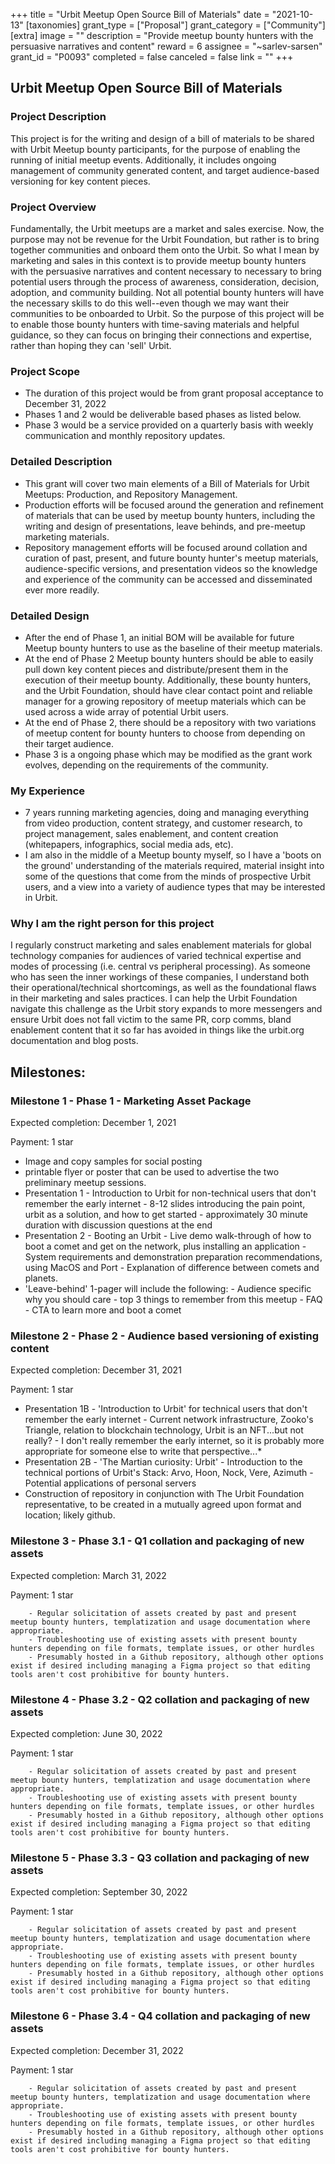+++
title = "Urbit Meetup Open Source Bill of Materials"
date = "2021-10-13"
[taxonomies]
grant_type = ["Proposal"]
grant_category = ["Community"]
[extra]
image = ""
description = "Provide meetup bounty hunters with the persuasive narratives and content"
reward = 6
assignee = "~sarlev-sarsen"
grant_id = "P0093"
completed = false
canceled = false
link = ""
+++

## Urbit Meetup Open Source Bill of Materials

### Project Description

This project is for the writing and design of a bill of materials to be shared with Urbit Meetup bounty participants, for the purpose of enabling the running of initial meetup events. Additionally, it includes ongoing management of community generated content, and target audience-based versioning for key content pieces.

### Project Overview

Fundamentally, the Urbit meetups are a market and sales exercise. Now, the purpose may not be revenue for the Urbit Foundation, but rather is to bring together communities and onboard them onto the Urbit. So what I mean by marketing and sales in this context is to provide meetup bounty hunters with the persuasive narratives and content necessary to necessary to bring potential users through the process of awareness, consideration, decision, adoption, and community building. Not all potential bounty hunters will have the necessary skills to do this well--even though we may want their communities to be onboarded to Urbit. So the purpose of this project will be to enable those bounty hunters with time-saving materials and helpful guidance, so they can focus on bringing their connections and expertise, rather than hoping they can 'sell' Urbit.

### Project Scope

- The duration of this project would be from grant proposal acceptance to December 31, 2022
- Phases 1 and 2 would be deliverable based phases as listed below.
- Phase 3 would be a service provided on a quarterly basis with weekly communication and monthly repository updates.

### Detailed Description

- This grant will cover two main elements of a Bill of Materials for Urbit Meetups: Production, and Repository Management.
- Production efforts will be focused around the generation and refinement of materials that can be used by meetup bounty hunters, including the writing and design of presentations, leave behinds, and pre-meetup marketing materials.
- Repository management efforts will be focused around collation and curation of past, present, and future bounty hunter's meetup materials, audience-specific versions, and presentation videos so the knowledge and experience of the community can be accessed and disseminated ever more readily.

### Detailed Design

- After the end of Phase 1, an initial BOM will be available for future Meetup bounty hunters to use as the baseline of their meetup materials.
- At the end of Phase 2 Meetup bounty hunters should be able to easily pull down key content pieces and distribute/present them in the execution of their meetup bounty. Additionally, these bounty hunters, and the Urbit Foundation, should have clear contact point and reliable manager for a growing repository of meetup materials which can be used across a wide array of potential Urbit users.
- At the end of Phase 2, there should be a repository with two variations of meetup content for bounty hunters to choose from depending on their target audience.
- Phase 3 is a ongoing phase which may be modified as the grant work evolves, depending on the requirements of the community.

### My Experience

- 7 years running marketing agencies, doing and managing everything from video production, content strategy, and customer research, to project management, sales enablement, and content creation (whitepapers, infographics, social media ads, etc).
- I am also in the middle of a Meetup bounty myself, so I have a 'boots on the ground' understanding of the materials required, material insight into some of the questions that come from the minds of prospective Urbit users, and a view into a variety of audience types that may be interested in Urbit.

### Why I am the right person for this project

I regularly construct marketing and sales enablement materials for global technology companies for audiences of varied technical expertise and modes of processing (i.e. central vs peripheral processing). As someone who has seen the inner workings of these companies, I understand both their operational/technical shortcomings, as well as the foundational flaws in their marketing and sales practices. I can help the Urbit Foundation navigate this challenge as the Urbit story expands to more messengers and ensure Urbit does not fall victim to the same PR, corp comms, bland enablement content that it so far has avoided in things like the urbit.org documentation and blog posts.

## Milestones:

### Milestone 1 - Phase 1 - Marketing Asset Package

Expected completion: December 1, 2021

Payment: 1 star

- Image and copy samples for social posting
- printable flyer or poster that can be used to advertise the two preliminary meetup sessions.
- Presentation 1 - Introduction to Urbit for non-technical users that don't remember the early internet - 8-12 slides introducing the pain point, urbit as a solution, and how to get started - approximately 30 minute duration with discussion questions at the end
- Presentation 2 - Booting an Urbit - Live demo walk-through of how to boot a comet and get on the network, plus installing an application - System requirements and demonstration preparation recommendations, using MacOS and Port - Explanation of difference between comets and planets.
- 'Leave-behind' 1-pager will include the following: - Audience specific why you should care - top 3 things to remember from this meetup - FAQ - CTA to learn more and boot a comet

### Milestone 2 - Phase 2 - Audience based versioning of existing content

Expected completion: December 31, 2021

Payment: 1 star

- Presentation 1B - 'Introduction to Urbit' for technical users that don't remember the early internet - Current network infrastructure, Zooko's Triangle, relation to blockchain technology, Urbit is an NFT...but not really? - I don't really remember the early internet, so it is probably more appropriate for someone else to write that perspective...\*
- Presentation 2B - 'The Martian curiosity: Urbit' - Introduction to the technical portions of Urbit's Stack: Arvo, Hoon, Nock, Vere, Azimuth - Potential applications of personal servers
- Construction of repository in conjunction with The Urbit Foundation representative, to be created in a mutually agreed upon format and location; likely github.

### Milestone 3 - Phase 3.1 - Q1 collation and packaging of new assets

Expected completion: March 31, 2022

Payment: 1 star

        - Regular solicitation of assets created by past and present meetup bounty hunters, templatization and usage documentation where appropriate.
        - Troubleshooting use of existing assets with present bounty hunters depending on file formats, template issues, or other hurdles
        - Presumably hosted in a Github repository, although other options exist if desired including managing a Figma project so that editing tools aren't cost prohibitive for bounty hunters.

### Milestone 4 - Phase 3.2 - Q2 collation and packaging of new assets

Expected completion: June 30, 2022

Payment: 1 star

        - Regular solicitation of assets created by past and present meetup bounty hunters, templatization and usage documentation where appropriate.
        - Troubleshooting use of existing assets with present bounty hunters depending on file formats, template issues, or other hurdles
        - Presumably hosted in a Github repository, although other options exist if desired including managing a Figma project so that editing tools aren't cost prohibitive for bounty hunters.

### Milestone 5 - Phase 3.3 - Q3 collation and packaging of new assets

Expected completion: September 30, 2022

Payment: 1 star

        - Regular solicitation of assets created by past and present meetup bounty hunters, templatization and usage documentation where appropriate.
        - Troubleshooting use of existing assets with present bounty hunters depending on file formats, template issues, or other hurdles
        - Presumably hosted in a Github repository, although other options exist if desired including managing a Figma project so that editing tools aren't cost prohibitive for bounty hunters.

### Milestone 6 - Phase 3.4 - Q4 collation and packaging of new assets

Expected completion: December 31, 2022

Payment: 1 star

        - Regular solicitation of assets created by past and present meetup bounty hunters, templatization and usage documentation where appropriate.
        - Troubleshooting use of existing assets with present bounty hunters depending on file formats, template issues, or other hurdles
        - Presumably hosted in a Github repository, although other options exist if desired including managing a Figma project so that editing tools aren't cost prohibitive for bounty hunters.
